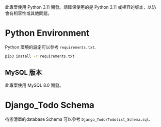 此專案使用 Python 3.11 開發。請確保使用的是 Python 3.11 或相容的版本，以防會有相容性或其他問題。

# Python Environment
Python 環境的設定可以參考 `requirements.txt`.

```cmd
pip3 install -r requirements.txt
```

## MySQL 版本
此專案使用 MySQL 8.0 開發。

# Django_Todo Schema
待辦清單的database Schema 可以參考 `Django_Todo/Todolist_Schema.sql`.

